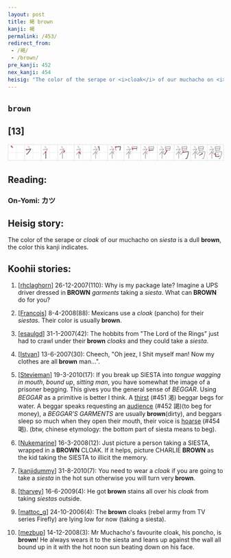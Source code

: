 ```yaml
---
layout: post
title: 褐 brown
kanji: 褐
permalink: /453/
redirect_from:
 - /褐/
 - /brown/
pre_kanji: 452
nex_kanji: 454
heisig: "The color of the serape or <i>cloak</i> of our muchacho on <i>siesta</i> is a dull <b>brown</b>, the color this kanji indicates."
---
```


## `brown`

## [13]

<div class="stroke"><img src="../images/E8A490.png" /></div>

## Reading:

### On-Yomi: カツ

## Heisig story:

The color of the serape or <i>cloak</i> of our muchacho on <i>siesta</i> is a dull <b>brown</b>, the color this kanji indicates.

## Koohii stories:

1) [<a href="http://kanji.koohii.com/profile/rhclaghorn">rhclaghorn</a>] 26-12-2007(110): Why is my package late? Imagine a UPS driver dressed in<strong> BROWN</strong> <em>garments</em> taking a <em>siesta</em>. What can<strong> BROWN</strong> do for you?

2) [<a href="http://kanji.koohii.com/profile/Francois">Francois</a>] 8-4-2008(88): Mexicans use a <em>cloak</em> (pancho) for their <em>siestas</em>. Their color is usually<strong> brown</strong>.

3) [<a href="http://kanji.koohii.com/profile/esaulgd">esaulgd</a>] 31-1-2007(42): The hobbits from &quot;The Lord of the Rings&quot; just had to crawl under their<strong> brown</strong> <em>cloaks</em> and they could take a <em>siesta</em>.

4) [<a href="http://kanji.koohii.com/profile/Istvan">Istvan</a>] 13-6-2007(30): Cheech, &quot;Oh jeez, I Shit myself man! Now my clothes are all<strong> brown</strong> man...&quot;.

5) [<a href="http://kanji.koohii.com/profile/Stevieman">Stevieman</a>] 19-3-2010(17): If you break up SIESTA into <em>tongue wagging in mouth</em>, <em>bound up</em>, <em>sitting man</em>, you have somewhat the image of a prisoner begging. This gives you the general sense of <em>BEGGAR</em>. Using <em>BEGGAR</em> as a primitive is better I think. A <a href="../451">thirst</a> (#451 渇) beggar begs for water. A beggar speaks requesting an <a href="../452">audience</a> (#452 謁)(to beg for money), a <em>BEGGAR&#039;S GARMENTS</em> are usually<strong> brown</strong>(dirty), and beggars sleep so much when they open their mouth, their voice is <a href="../454">hoarse</a> (#454 喝). (btw, chinese etymology: the bottom part of siesta means to beg).

6) [<a href="http://kanji.koohii.com/profile/Nukemarine">Nukemarine</a>] 16-3-2008(12): Just picture a person taking a SIESTA, wrapped in a<strong> BROWN</strong> CLOAK. If it helps, picture CHARLIE<strong> BROWN</strong> as the kid taking the SIESTA to illicit the memory.

7) [<a href="http://kanji.koohii.com/profile/kanjidummy">kanjidummy</a>] 31-8-2010(7): You need to wear a <em>cloak</em> if you are going to take a <em>siesta</em> in the hot sun otherwise you will turn very<strong> brown</strong>.

8) [<a href="http://kanji.koohii.com/profile/tharvey">tharvey</a>] 16-6-2009(4): He got<strong> brown</strong> stains all over his <em>cloak</em> from taking <em>siestas</em> outside.

9) [<a href="http://kanji.koohii.com/profile/mattoc_g">mattoc_g</a>] 24-10-2006(4): The<strong> brown</strong> cloaks (rebel army from TV series Firefly) are lying low for now (taking a siesta).

10) [<a href="http://kanji.koohii.com/profile/mezbup">mezbup</a>] 14-12-2008(3): Mr Muchacho&#039;s favourite cloak, his poncho, is<strong> brown</strong>! He always wears it to the siesta and leans up against the wall all bound up in it with the hot noon sun beating down on his face.
